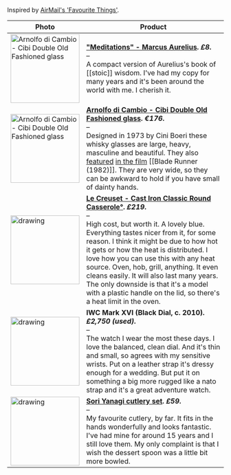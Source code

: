 Inspired by [AirMail's 'Favourite Things'](https://airmail.news/shop/guest).

Photo | Product
-- | --
<a href="https://www.amazon.co.uk/Penguin-Great-Ideas-Meditations-September/dp/B0161SVRN8/"><img src="https://elliotclowes.com/cold/2024/meditations.jpg" alt="Arnolfo di Cambio - Cibi Double Old Fashioned glass" width="160"/></a> | **["Meditations" - Marcus Aurelius](https://www.amazon.co.uk/Penguin-Great-Ideas-Meditations-September/dp/B0161SVRN8/). *£8*.** <br>–<br>A compact version of Aurelius's book of [[stoic]] wisdom. I've had my copy for many years and it's been around the world with me. I cherish it.
<a href="https://arnolfodicambio.com/product/cibi-double-old-fashioned-glass-the-bladerunner-glass/"><img src="https://elliotclowes.com/cold/2024/800px-cibi-37ml-old-fashioned-glass-single.jpg" alt="Arnolfo di Cambio - Cibi Double Old Fashioned glass" width="160"/></a> | **[Arnolfo di Cambio - Cibi Double Old Fashioned glass](https://arnolfodicambio.com/product/cibi-double-old-fashioned-glass-the-bladerunner-glass/). *€176*.** <br>–<br>Designed in 1973 by Cini Boeri these whisky glasses are large, heavy, masculine and beautiful. They also [featured](https://elliotclowes.com/cold/2024/blade-runner-deckards-whiskey-glass.jpg) [in the film](https://elliotclowes.com/cold/2024/blade-runner-deckards-whiskey-glass-2.jpg) [[Blade Runner (1982)]]. They are very wide, so they can be awkward to hold if you have small of dainty hands.
<a href="https://www.amazon.co.uk/dp/0374525706?tag=mostrecomme0e-21&geniuslink=true"><img src="https://elliotclowes.com/cold/2024/le-creuset-cast-iron-classic-round-casserole.jpg" alt="drawing" width="160"/></a> | **[Le Creuset - Cast Iron Classic Round Casserole](https://www.lecreuset.co.uk/en_GB/p/cast-iron-classic-round-casserole/CI5001.html?dwvar_CI5001_color=ocean&dwvar_CI5001_size=26cm-l5-3)[°](https://elliotclowes.com/cold/2024/https__www.lecreuset.co.uk_en_GB_p_cast-iron-classic-round-casserole_CI5001.html_dwvar_CI5001_color=ocean&dwvar_CI5001_size=26cm-l5-3.html). *£219*.** <br>–<br>High cost, but worth it. A lovely blue. Everything tastes nicer from it, for some reason. I think it might be due to how hot it gets or how the heat is distributed. I love how you can use this with any heat source. Oven, hob, grill, anything. It even cleans easily. It will also last many years. The only downside is that it's a model with a plastic handle on the lid, so there's a heat limit in the oven.
<a href="https://www.amazon.co.uk/dp/0374525706?tag=mostrecomme0e-21&geniuslink=true"><img src="https://www.collectorsquare.com/images/are/b1/11045b101/11045b1010167-iwc-pilot's-watches-mark-xvi-reference-iwc-3255.jpg" alt="drawing" width="160"/></a> | **IWC Mark XVI (Black Dial, c. 2010). *£2,750 (used)*.** <br>–<br>The watch I wear the most these days. I love the balanced, clean dial. And it's thin and small, so agrees with my sensitive wrists. Put on a leather strap it's dressy enough for a wedding. But put it on something a big more rugged like a nato strap and it's a great adventure watch.
<a href="https://www.amazon.co.uk/Stolen-Focus-Surprising-Reason-Attention/dp/1526620219/ref=sr_1_1?crid=2D3FR85NU3ECL&keywords=stolen+focus+johann+hari+paperback&qid=1703577261&sprefix=stolen+focus%2Caps%2C78&sr=8-1"><img src="https://elliotclowes.com/cold/2024/sori-yanagi-cutlery-set-min.jpg" alt="drawing" width="160"/></a> | **[Sori Yanagi cutlery set](https://store.moma.org/en-gb/products/yanagi-flatware-set-of-5). *£59*.** <br>–<br>My favourite cutlery, by far. It fits in the hands wonderfully and looks fantastic. I've had mine for around 15 years and I still love them. My only complaint is that I wish the dessert spoon was a little bit more bowled. 
